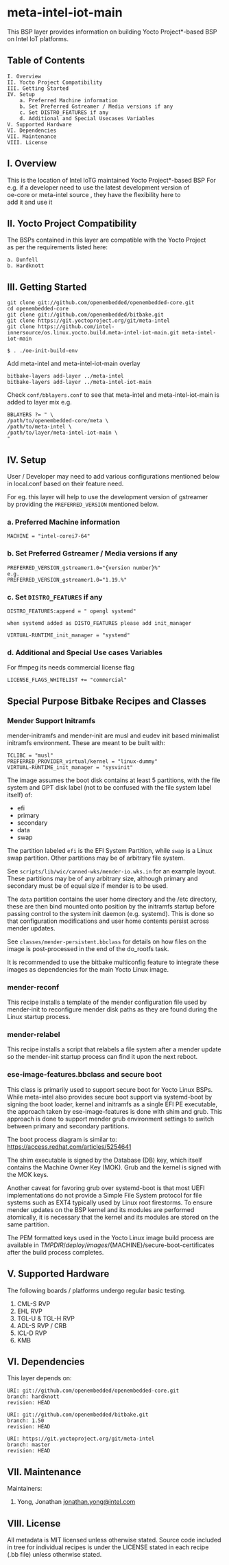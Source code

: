 # meta-intel-iot-main
This BSP layer provides information on building Yocto Project*-based BSP \
on Intel IoT platforms.

## Table of Contents

    I. Overview
    II. Yocto Project Compatibility
    III. Getting Started
    IV. Setup
        a. Preferred Machine information
        b. Set Preferred Gstreamer / Media versions if any
        c. Set DISTRO_FEATURES if any
        d. Additional and Special Usecases Variables
    V. Supported Hardware
    VI. Dependencies
    VII. Maintenance
    VIII. License

## I. Overview

This is the location of Intel IoTG maintained Yocto Project*-based BSP
For e.g. if a developer need to use the latest development version of \
oe-core or meta-intel source , they have the flexibility here to \
add it and use it

## II. Yocto Project Compatibility

The BSPs contained in this layer are compatible with the Yocto Project \
as per the requirements listed here:

```shell
a. Dunfell
b. Hardknott
```


## III. Getting Started

```shell
git clone git://github.com/openembedded/openembedded-core.git
cd openembedded-core
git clone git://github.com/openembedded/bitbake.git
git clone https://git.yoctoproject.org/git/meta-intel
git clone https://github.com/intel-innersource/os.linux.yocto.build.meta-intel-iot-main.git meta-intel-iot-main

$ . ./oe-init-build-env
```
Add meta-intel and meta-intel-iot-main overlay
```
bitbake-layers add-layer ../meta-intel
bitbake-layers add-layer ../meta-intel-iot-main
```

Check `conf/bblayers.conf` to see that meta-intel and meta-intel-iot-main
is added to layer mix e.g.

```shell
BBLAYERS ?= " \
/path/to/openembedded-core/meta \
/path/to/meta-intel \
/path/to/layer/meta-intel-iot-main \
"
```

## IV. Setup

User / Developer may need to add various configurations mentioned below \
in local.conf based on their feature need.

For eg. this layer will help to use the development version of gstreamer \
by providing the `PREFERRED_VERSION` mentioned below.

### a. Preferred Machine information

```shell
MACHINE = "intel-corei7-64"
```

### b. Set Preferred Gstreamer / Media versions if any

```shell
PREFERRED_VERSION_gstreamer1.0="{version number}%"
e.g.
PREFERRED_VERSION_gstreamer1.0="1.19.%"
```

### c. Set `DISTRO_FEATURES` if any

```shell
DISTRO_FEATURES:append = " opengl systemd"

when systemd added as DISTO_FEATURES please add init_manager

VIRTUAL-RUNTIME_init_manager = "systemd" 
```

### d. Additional and Special Use cases Variables

For ffmpeg its needs commercial license flag

```shell
LICENSE_FLAGS_WHITELIST += "commercial"
```

## Special Purpose Bitbake Recipes and Classes

### Mender Support Initramfs
mender-initramfs and mender-init are musl and eudev init based
minimalist initramfs environment. These are meant to be built
with:
```shell
TCLIBC = "musl"
PREFERRED_PROVIDER_virtual/kernel = "linux-dummy"
VIRTUAL-RUNTIME_init_manager = "sysvinit"
```

The image assumes the boot disk contains at least 5 partitions,
with the file system and GPT disk label (not to be confused with the
file system label itself) of:

* efi
* primary
* secondary
* data
* swap

The partition labeled `efi` is the EFI System Partition, while `swap`
is a Linux swap partition. Other partitions may be of arbitrary
file system.

See `scripts/lib/wic/canned-wks/mender-io.wks.in` for an example
layout. These partitions may be of any arbitrary size, although primary
and secondary must be of equal size if mender is to be used.

The `data` partition contains the user home directory and the /etc
directory, these are then bind mounted onto position by the initramfs
startup before passing control to the system init daemon (e.g. systemd).
This is done so that configuration modifications and user home contents
persist across mender updates.

See `classes/mender-persistent.bbclass` for details on how files on
the image is post-processed in the end of the do_rootfs task.

It is recommended to use the bitbake multiconfig feature to integrate
these images as dependencies for the main Yocto Linux image.

### mender-reconf

This recipe installs a template of the mender configuration file used by
mender-init to reconfigure mender disk paths as they are found during the
Linux startup process.

### mender-relabel

This recipe installs a script that relabels a file system after a mender
update so the mender-init startup process can find it upon the next
reboot.

### ese-image-features.bbclass and secure boot

This class is primarily used to support secure boot for Yocto Linux BSPs.
While meta-intel also provides secure boot support via systemd-boot by
signing the boot loader, kernel and initramfs as a single EFI PE executable,
the approach taken by ese-image-features is done with shim and grub. This
approach is done to support mender grub environment settings to switch
between primary and secondary partitions.

The boot process diagram is similar to:
https://access.redhat.com/articles/5254641

The shim executable is signed by the Database (DB) key, which itself
contains the Machine Owner Key (MOK). Grub and the kernel is signed with
the MOK keys.

Another caveat for favoring grub over systemd-boot is that most UEFI
implementations do not provide a Simple File System protocol for
file systems such as EXT4 typically used by Linux root firestorms. To
ensure mender updates on the BSP kernel and its modules are performed
atomically, it is necessary that the kernel and its modules are stored
on the same partition.

The PEM formatted keys used in the Yocto Linux image build process are
available in ${TMPDIR}/deploy/images/${MACHINE}/secure-boot-certificates
after the build process completes.

## V. Supported Hardware

The following boards / platforms undergo regular basic testing.
1. CML-S RVP
2. EHL RVP
3. TGL-U & TGL-H RVP
4. ADL-S RVP / CRB
5. ICL-D RVP
6. KMB


## VI. Dependencies

This layer depends on:

```shell
URI: git://github.com/openembedded/openembedded-core.git
branch: hardknott
revision: HEAD

URI: git://github.com/openembedded/bitbake.git
branch: 1.50
revision: HEAD

URI: https://git.yoctoproject.org/git/meta-intel
branch: master
revision: HEAD
```

## VII. Maintenance

Maintainers:

1. Yong, Jonathan <jonathan.yong@intel.com>

## VIII. License

All metadata is MIT licensed unless otherwise stated. Source code included \
in tree for individual recipes is under the LICENSE stated in each recipe \
(.bb file) unless otherwise stated.
